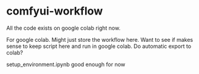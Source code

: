 # comfyui-workflow
All the code exists on google colab right now.

For google colab. Might just store the workflow here. Want to see if makes sense to keep script here and run in google colab. Do automatic export to colab?

setup_environment.ipynb good enough for now